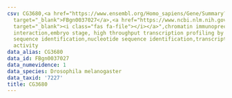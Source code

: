 ```yaml
---
csv: CG3680,<a href="https://www.ensembl.org/Homo_sapiens/Gene/Summary?db=core;g=FBgn0037027"
  target="_blank">FBgn0037027</a>,<a href="https://www.ncbi.nlm.nih.gov/pubmed/15998452"
  target="_blank"><i class="fas fa-file"></i></a>",chromatin immunoprecipitation assay,direct
  interaction,embryo stage, high throughput transcription profiling by microarray,nucleotide
  sequence identification,nucleotide sequence identification,transcriptional regulation,up-regulates
  activity
data_alias: CG3680
data_id: FBgn0037027
data_numevidence: 1
data_species: Drosophila melanogaster
data_taxid: '7227'
title: CG3680
---
```

